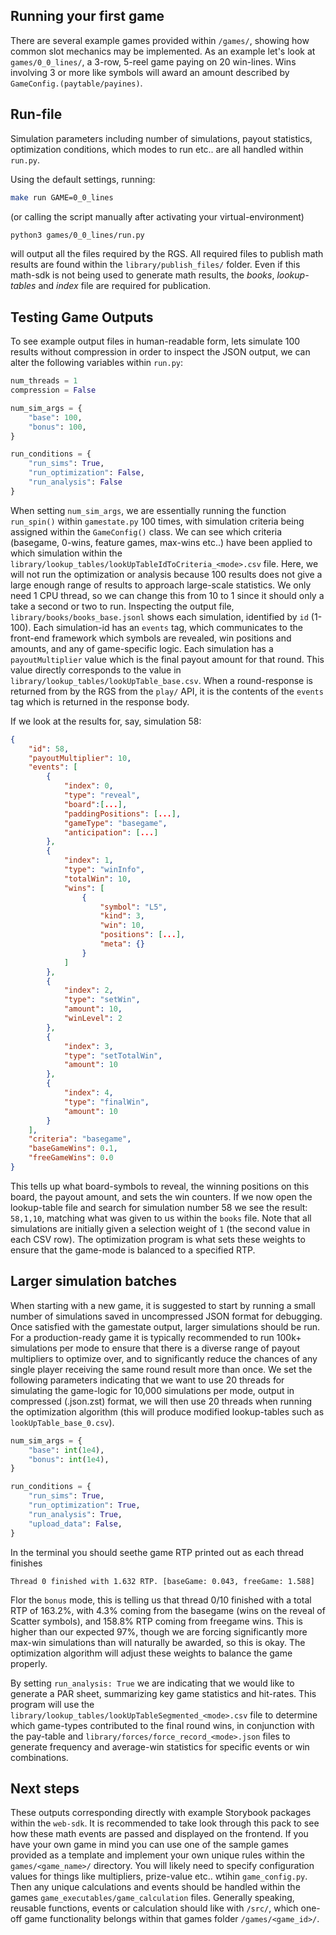 ## Running your first game

There are several example games provided within `/games/`, showing how common slot mechanics may be implemented. As an example let's look at `games/0_0_lines/`, a 3-row, 5-reel game paying on 20 win-lines. Wins involving 3 or more like symbols will award an amount described by `GameConfig.(paytable/payines)`.

## Run-file

Simulation parameters including number of simulations, payout statistics, optimization conditions, which modes to run etc.. are all handled within `run.py`.

Using the default settings, running:

```sh
make run GAME=0_0_lines
```

(or calling the script manually after activating your virtual-environment)

```sh
python3 games/0_0_lines/run.py
```

will output all the files required by the RGS. All required files to publish math results are found within the `library/publish_files/` folder. Even if this math-sdk is not being used to generate math results, the _books_, _lookup-tables_ and _index_ file are required for publication.

## Testing Game Outputs

To see example output files in human-readable form, lets simulate 100 results without compression in order to inspect the JSON output, we can alter the following variables within `run.py`:

```python
num_threads = 1
compression = False

num_sim_args = {
    "base": 100,
    "bonus": 100,
}

run_conditions = {
    "run_sims": True,
    "run_optimization": False,
    "run_analysis": False
}
```

When setting `num_sim_args`, we are essentially running the function `run_spin()` within `gamestate.py` 100 times, with simulation criteria being assigned within the `GameConfig()` class. We can see which criteria (basegame, 0-wins, feature games, max-wins etc..) have been applied to which simulation within the `library/lookup_tables/lookUpTableIdToCriteria_<mode>.csv` file. Here, we will not run the optimization or analysis because 100 results does not give a large enough range of results to approach large-scale statistics. We only need 1 CPU thread, so we can change this from 10 to 1 since it should only a take a second or two to run. Inspecting the output file, `library/books/books_base.jsonl` shows each simulation, identified by `id` (1-100). Each simulation-id has an `events` tag, which communicates to the front-end framework which symbols are revealed, win positions and amounts, and any of game-specific logic. Each simulation has a `payoutMultiplier` value which is the final payout amount for that round. This value directly corresponds to the value in `library/lookup_tables/lookUpTable_base.csv`. When a round-response is returned from by the RGS from the `play/` API, it is the contents of the `events` tag which is returned in the response body.

If we look at the results for, say, simulation 58:

```json
{
    "id": 58,
    "payoutMultiplier": 10,
    "events": [
        {
            "index": 0,
            "type": "reveal",
            "board":[...],
            "paddingPositions": [...],
            "gameType": "basegame",
            "anticipation": [...]
        },
        {
            "index": 1,
            "type": "winInfo",
            "totalWin": 10,
            "wins": [
                {
                    "symbol": "L5",
                    "kind": 3,
                    "win": 10,
                    "positions": [...],
                    "meta": {}
                }
            ]
        },
        {
            "index": 2,
            "type": "setWin",
            "amount": 10,
            "winLevel": 2
        },
        {
            "index": 3,
            "type": "setTotalWin",
            "amount": 10
        },
        {
            "index": 4,
            "type": "finalWin",
            "amount": 10
        }
    ],
    "criteria": "basegame",
    "baseGameWins": 0.1,
    "freeGameWins": 0.0
}
```

This tells up what board-symbols to reveal, the winning positions on this board, the payout amount, and sets the win counters. If we now open the lookup-table file and search for simulation number 58 we see the result: `58,1,10`, matching what was given to us within the `books` file. Note that all simulations are initially given a selection weight of `1` (the second value in each CSV row). The optimization program is what sets these weights to ensure that the game-mode is balanced to a specified RTP.

## Larger simulation batches

When starting with a new game, it is suggested to start by running a small number of simulations saved in uncompressed JSON format for debugging. Once satisfied with the gamestate output, larger simulations should be run. For a production-ready game it is typically recommended to run 100k+ simulations per mode to ensure that there is a diverse range of payout multipliers to optimize over, and to significantly reduce the chances of any single player receiving the same round result more than once. We set the following parameters indicating that we want to use 20 threads for simulating the game-logic for 10,000 simulations per mode, output in compressed (.json.zst) format, we will then use 20 threads when running the optimization algorithm (this will produce modified lookup-tables such as `lookUpTable_base_0.csv`).

```python
num_sim_args = {
    "base": int(1e4),
    "bonus": int(1e4),
}

run_conditions = {
    "run_sims": True,
    "run_optimization": True,
    "run_analysis": True,
    "upload_data": False,
}
```

In the terminal you should seethe game RTP printed out as each thread finishes

```shell
Thread 0 finished with 1.632 RTP. [baseGame: 0.043, freeGame: 1.588]
```

Flor the `bonus` mode, this is telling us that thread 0/10 finished with a total RTP of 163.2%, with 4.3% coming from the basegame (wins on the reveal of Scatter symbols), and 158.8% RTP coming from freegame wins. This is higher than our expected 97%, though we are forcing significantly more max-win simulations than will naturally be awarded, so this is okay. The optimization algorithm will adjust these weights to balance the game properly.

By setting `run_analysis: True` we are indicating that we would like to generate a PAR sheet, summarizing key game statistics and hit-rates. This program will use the `library/lookup_tables/lookUpTableSegmented_<mode>.csv` file to determine which game-types contributed to the final round wins, in conjunction with the pay-table and `library/forces/force_record_<mode>.json` files to generate frequency and average-win statistics for specific events or win combinations.

## Next steps

These outputs corresponding directly with example Storybook packages within the `web-sdk`. It is recommended to take look through this pack to see how these math events are passed and displayed on the frontend.
If you have your own game in mind you can use one of the sample games provided as a template and implement your own unique rules within the `games/<game_name>/` directory. You will likely need to specify configuration values for things like multipliers, prize-value etc.. wtihin `game_config.py`. Then any unique calculations and events should be handled within the games `game_executables/game_calculation` files. Generally speaking, reusable functions, events or calculation should like with `/src/`, which one-off game functionality belongs within that games folder `/games/<game_id>/`.
